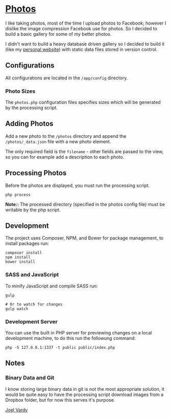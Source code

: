 # [Photos][photos]

I like taking photos, most of the time I upload photos to Facebook; however I dislike the image compression Facebook use for photos. So I decided to build a basic gallery for some of my better photos.

I didn't want to build a heavy database driven gallery so I decided to build it (like my [personal website][joelvardy]) with static data files stored in version control.

## Configurations

All configurations are located in the `/app/config` directory.

### Photo Sizes

The `photos.php` configuration files specifies sizes which will be generated by the processing script.

## Adding Photos

Add a new photo to the `/photos` directory and append the `/photos/_data.json` file with a new photo element.

The only required field is the `filename` - other fields are passed to the view, so you can for example add a description to each photo.

## Processing Photos

Before the photos are displayed, you must run the processing script.

```
php process
```

**Note::** The processed directory (specified in the photos config file) must be writable by the php script.

## Development

The project uses Composer, NPM, and Bower for package management, to install packages run:

```
composer install
npm install
bower install
```

### SASS and JavaScript

To minify JavaScript and compile SASS run:

```
gulp

# Or to watch for changes
gulp watch
```

### Development Server

You can use the built in PHP server for previewing changes on a local development machine, to do this run the followung command:

```
php -S 127.0.0.1:1337 -t public public/index.php
```

## Notes

### Binary Data and Git

I know storing large binary data in git is not the most appropriate solution, it would be quite easy to have the processing script download images from a Dropbox folder, but for now this serves it's purpose.

[Joel Vardy][joelvardy]

  [photos]: http://photos.joelvardy.com/
  [joelvardy]: https://joelvardy.com/
